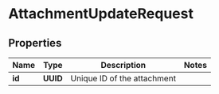 

# AttachmentUpdateRequest


## Properties

| Name | Type | Description | Notes |
|------------ | ------------- | ------------- | -------------|
|**id** | **UUID** | Unique ID of the attachment |  |



